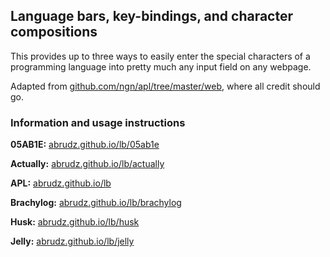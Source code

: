 ## Language bars, key-bindings, and character compositions

This provides up to three ways to easily enter the special characters of a programming language into pretty much any input field on any webpage.

Adapted from [github.com/ngn/apl/tree/master/web](https://github.com/ngn/apl/tree/master/web), where all credit should go.

### Information and usage instructions

**05AB1E:** [abrudz.github.io/lb/05ab1e](https://abrudz.github.io/lb/05ab1e)

**Actually:** [abrudz.github.io/lb/actually](https://abrudz.github.io/lb/actually)

**APL:** [abrudz.github.io/lb](https://abrudz.github.io/lb/)

**Brachylog:** [abrudz.github.io/lb/brachylog](https://abrudz.github.io/lb/brachylog)

**Husk:** [abrudz.github.io/lb/husk](https://abrudz.github.io/lb/husk)

**Jelly:** [abrudz.github.io/lb/jelly](https://abrudz.github.io/lb/jelly)
